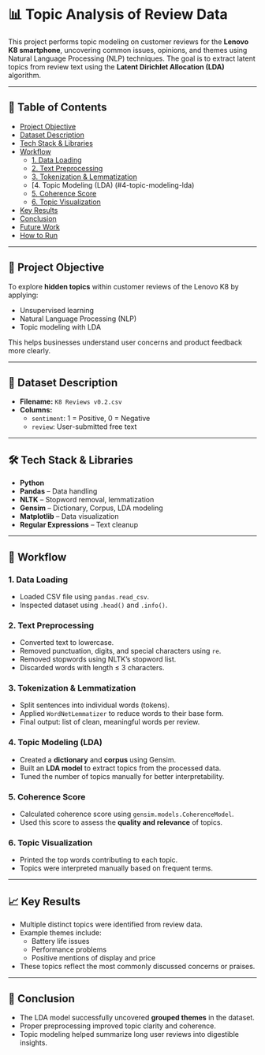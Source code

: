 # 📊 Topic Analysis of Review Data

This project performs topic modeling on customer reviews for the **Lenovo K8 smartphone**, uncovering common issues, opinions, and themes using Natural Language Processing (NLP) techniques. The goal is to extract latent topics from review text using the **Latent Dirichlet Allocation (LDA)** algorithm.

---

## 📑 Table of Contents
- [Project Objective](#project-objective)
- [Dataset Description](#dataset-description)
- [Tech Stack & Libraries](#tech-stack--libraries)
- [Workflow](#workflow)
  - [1. Data Loading](#1-data-loading)
  - [2. Text Preprocessing](#2-text-preprocessing)
  - [3. Tokenization & Lemmatization](#3-tokenization--lemmatization)
  - [4. Topic Modeling (LDA) (#4-topic-modeling-lda)
  - [5. Coherence Score](#5-coherence-score)
  - [6. Topic Visualization](#6-topic-visualization)
- [Key Results](#key-results)
- [Conclusion](#conclusion)
- [Future Work](#future-work)
- [How to Run](#how-to-run)

---

## 🎯 Project Objective

To explore **hidden topics** within customer reviews of the Lenovo K8 by applying:
- Unsupervised learning
- Natural Language Processing (NLP)
- Topic modeling with LDA

This helps businesses understand user concerns and product feedback more clearly.

---

## 📄 Dataset Description

- **Filename:** `K8 Reviews v0.2.csv`
- **Columns:**
  - `sentiment`: 1 = Positive, 0 = Negative
  - `review`: User-submitted free text

---

## 🛠️ Tech Stack & Libraries

- **Python**
- **Pandas** – Data handling
- **NLTK** – Stopword removal, lemmatization
- **Gensim** – Dictionary, Corpus, LDA modeling
- **Matplotlib** – Data visualization
- **Regular Expressions** – Text cleanup

---

## 🔁 Workflow

### 1. Data Loading
- Loaded CSV file using `pandas.read_csv`.
- Inspected dataset using `.head()` and `.info()`.

### 2. Text Preprocessing
- Converted text to lowercase.
- Removed punctuation, digits, and special characters using `re`.
- Removed stopwords using NLTK’s stopword list.
- Discarded words with length ≤ 3 characters.

### 3. Tokenization & Lemmatization
- Split sentences into individual words (tokens).
- Applied `WordNetLemmatizer` to reduce words to their base form.
- Final output: list of clean, meaningful words per review.

### 4. Topic Modeling (LDA)
- Created a **dictionary** and **corpus** using Gensim.
- Built an **LDA model** to extract topics from the processed data.
- Tuned the number of topics manually for better interpretability.

### 5. Coherence Score
- Calculated coherence score using `gensim.models.CoherenceModel`.
- Used this score to assess the **quality and relevance** of topics.

### 6. Topic Visualization
- Printed the top words contributing to each topic.
- Topics were interpreted manually based on frequent terms.

---

## 📈 Key Results

- Multiple distinct topics were identified from review data.
- Example themes include:
  - Battery life issues
  - Performance problems
  - Positive mentions of display and price
- These topics reflect the most commonly discussed concerns or praises.

---

## 📌 Conclusion

- The LDA model successfully uncovered **grouped themes** in the dataset.
- Proper preprocessing improved topic clarity and coherence.
- Topic modeling helped summarize long user reviews into digestible insights.
